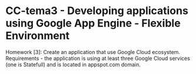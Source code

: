# CC-tema3 - Developing applications using Google App Engine - Flexible Environment

Homework [3]: Create an application that use Google Cloud ecosystem. Requirements - the application is using at least three 
Google Cloud services (one is Statefull) and is located in appspot.com domain.
